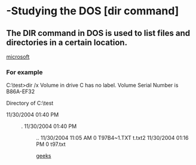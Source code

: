 # -Studying the DOS   [dir command]
## The DIR command in DOS is used to list files and directories in a certain location.

[microsoft](https://learn.microsoft.com/en-us/windows-server/administration/windows-commands/dir)

### For example
C:\test>dir /x
Volume in drive C has no label.
Volume Serial Number is B86A-EF32

Directory of C:\test

11/30/2004  01:40 PM <DIR>  .
11/30/2004  01:40 PM <DIR> ..
11/30/2004  11:05 AM 0 T97B4~1.TXT t.txt2
11/30/2004  01:16 PM 0 t97.txt

[geeks]( https://www.geeksforgeeks.org/cmd-dir-command/)



